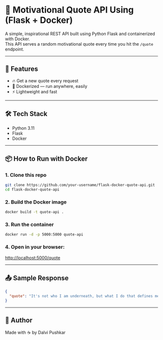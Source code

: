 # 🧠 Motivational Quote API Using (Flask + Docker)

A simple, inspirational REST API built using Python Flask and containerized with Docker.  
This API serves a random motivational quote every time you hit the `/quote` endpoint.

---

## 🚀 Features

- 🔥 Get a new quote every request  
- 🐳 Dockerized — run anywhere, easily  
- ⚡ Lightweight and fast

---

## 🛠️ Tech Stack

- Python 3.11  
- Flask  
- Docker  

---

## 📦 How to Run with Docker

### 1. Clone this repo

```bash
git clone https://github.com/your-username/flask-docker-quote-api.git
cd flask-docker-quote-api
````

### 2. Build the Docker image

```bash
docker build -t quote-api .
```

### 3. Run the container

```bash
docker run -d -p 5000:5000 quote-api
```

### 4. Open in your browser:

[http://localhost:5000/quote](http://localhost:5000/quote)

---

## 📤 Sample Response

```json
{
  "quote": "It's not who I am underneath, but what I do that defines me."
}
```

---

## 🙌 Author

Made with ☕ by Dalvi Pushkar

````
